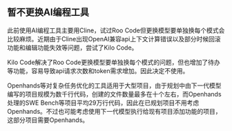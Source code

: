## 暂不更换AI编程工具

此前使用AI编程工具主要用Cline，试过Roo Code但更换模型要单独换每个模式会比较麻烦。近期由于Cline出现OpenAI兼容api上下文计算错误以及部分时候回滚功能和编辑功能失效等问题，尝试了Kilo Code。

Kilo Code解决了Roo Code更换模型要单独换每个模式的问题，但也增加了待办等功能，容易导致api请求次数和token需求增加。因此决定不使用。

Openhands等对复杂任务优化的工具适用于大型项目，由于规划中由下一代模型编写的项目规模为数千行代码，创建的文件数量最多在十个左右，而Openhands处理的SWE Bench等项目平均29万行代码，因此在已规划项目不用考虑Openhands。不过也可能考虑使用下一代模型执行给现有项目添加功能的项目，这部分项目需要Openhands。